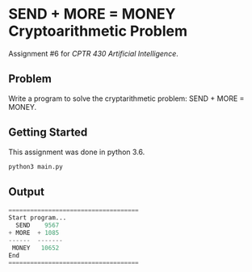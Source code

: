 # SEND + MORE = MONEY Cryptoarithmetic Problem

Assignment #6 for *CPTR 430 Artificial Intelligence*.

## Problem

Write a program to solve the cryptarithmetic problem: SEND + MORE = MONEY.

## Getting Started

This assignment was done in python 3.6.

```python
python3 main.py
```

## Output

```python
====================================
Start program...
  SEND    9567
+ MORE  + 1085
------  -------
 MONEY   10652
End
====================================
```
